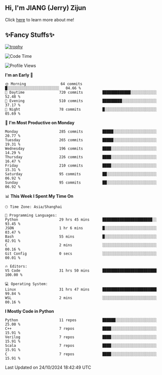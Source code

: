 ## Hi, I'm JIANG (Jerry) Zijun

Click [here](https://jzjerry.github.io/about/) to learn more about me!

## ✨Fancy Stuffs✨
[![trophy](https://github-profile-trophy.vercel.app/?username=jzjerry&theme=onedark)](https://github.com/ryo-ma/github-profile-trophy)
<!--START_SECTION:waka-->
![Code Time](http://img.shields.io/badge/Code%20Time-790%20hrs%2031%20mins-blue)

![Profile Views](http://img.shields.io/badge/Profile%20Views-0-blue)

**I'm an Early 🐤** 

```text
🌞 Morning                64 commits          █░░░░░░░░░░░░░░░░░░░░░░░░   04.66 % 
🌆 Daytime                720 commits         █████████████░░░░░░░░░░░░   52.48 % 
🌃 Evening                510 commits         █████████░░░░░░░░░░░░░░░░   37.17 % 
🌙 Night                  78 commits          █░░░░░░░░░░░░░░░░░░░░░░░░   05.69 % 
```
📅 **I'm Most Productive on Monday** 

```text
Monday                   285 commits         █████░░░░░░░░░░░░░░░░░░░░   20.77 % 
Tuesday                  265 commits         █████░░░░░░░░░░░░░░░░░░░░   19.31 % 
Wednesday                196 commits         ████░░░░░░░░░░░░░░░░░░░░░   14.29 % 
Thursday                 226 commits         ████░░░░░░░░░░░░░░░░░░░░░   16.47 % 
Friday                   210 commits         ████░░░░░░░░░░░░░░░░░░░░░   15.31 % 
Saturday                 95 commits          ██░░░░░░░░░░░░░░░░░░░░░░░   06.92 % 
Sunday                   95 commits          ██░░░░░░░░░░░░░░░░░░░░░░░   06.92 % 
```


📊 **This Week I Spent My Time On** 

```text
🕑︎ Time Zone: Asia/Shanghai

💬 Programming Languages: 
Python                   29 hrs 45 mins      ███████████████████████░░   93.45 % 
JSON                     1 hr 6 mins         █░░░░░░░░░░░░░░░░░░░░░░░░   03.47 % 
Bash                     55 mins             █░░░░░░░░░░░░░░░░░░░░░░░░   02.91 % 
C                        2 mins              ░░░░░░░░░░░░░░░░░░░░░░░░░   00.16 % 
Git Config               0 secs              ░░░░░░░░░░░░░░░░░░░░░░░░░   00.01 % 

🔥 Editors: 
VS Code                  31 hrs 50 mins      █████████████████████████   100.00 % 

💻 Operating System: 
Linux                    31 hrs 47 mins      █████████████████████████   99.84 % 
WSL                      2 mins              ░░░░░░░░░░░░░░░░░░░░░░░░░   00.16 % 
```

**I Mostly Code in Python** 

```text
Python                   11 repos            ██████░░░░░░░░░░░░░░░░░░░   25.00 % 
C++                      7 repos             ████░░░░░░░░░░░░░░░░░░░░░   15.91 % 
Verilog                  7 repos             ████░░░░░░░░░░░░░░░░░░░░░   15.91 % 
Scala                    7 repos             ████░░░░░░░░░░░░░░░░░░░░░   15.91 % 
C                        7 repos             ████░░░░░░░░░░░░░░░░░░░░░   15.91 % 
```




 Last Updated on 24/10/2024 18:42:49 UTC
<!--END_SECTION:waka-->
